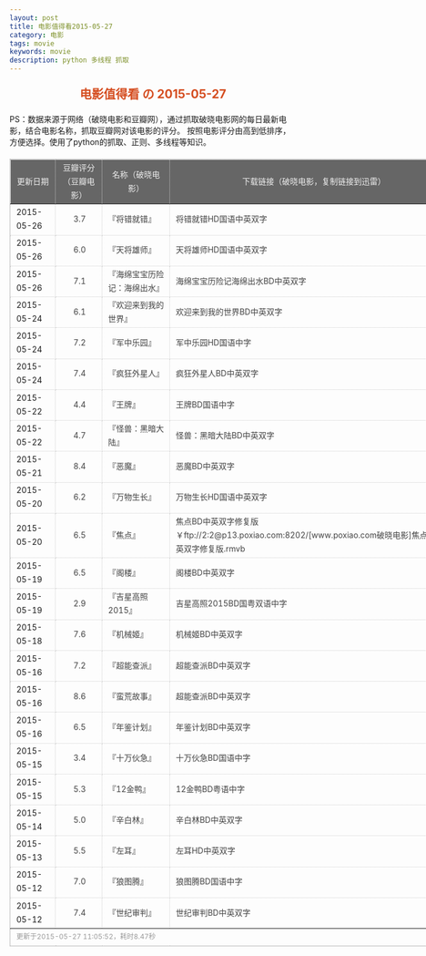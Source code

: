 ```yaml
---
layout: post
title: 电影值得看2015-05-27
category: 电影
tags: movie
keywords: movie 
description: python 多线程 抓取
---
```

<h2 style="text-align:center;color:#D54E21;margin:20px auto">电影值得看 の 2015-05-27</h2>
<div>PS：数据来源于网络（破晓电影和豆瓣网），通过抓取破晓电影网的每日最新电影，结合电影名称，抓取豆瓣网对该电影的评分。
按照电影评分由高到低排序，方便选择。使用了python的抓取、正则、多线程等知识。</div>
<table id="movietb">
	<thead>
		<tr>
			<td min-width="100px">更新日期</td>
			<td min-width="100px">豆瓣评分（豆瓣电影）</td>
			<td min-width="300px">名称（破晓电影）</td>
			<td>下载链接（破晓电影，复制链接到迅雷）</td>
		</tr>
	</thead>
	<tbody>
		<tr>
			<td>2015-05-26</td>
			<td style="color:#FF5138!important;text-align:center;"><a href="http://movie.douban.com/subject/25899616/" target="_blank">3.7</a></td>
			<td>『<a href="http://www.poxiao.com/movie/38396.html" target="_blank">将错就错</a>』</td>
			<td><a href="ftp://4:4@p13.poxiao.com:8202/[www.poxiao.com破晓电影]将错就错HD国语中英双字.rmvb" target="_blank">将错就错HD国语中英双字</a></td>
		</tr>
				<tr>
			<td>2015-05-26</td>
			<td style="color:#FF5138!important;text-align:center;"><a href="http://movie.douban.com/subject/25823833/" target="_blank">6.0</a></td>
			<td>『<a href="http://www.poxiao.com/movie/38394.html" target="_blank">天将雄师</a>』</td>
			<td><a href="ftp://3:3@p13.poxiao.com:8202/[www.poxiao.com破晓电影]天将雄师HD国语中英双字.rmvb" target="_blank">天将雄师HD国语中英双字</a></td>
		</tr>
				<tr>
			<td>2015-05-26</td>
			<td style="color:#FF5138!important;text-align:center;"><a href="http://movie.douban.com/subject/11808948/" target="_blank">7.1</a></td>
			<td>『<a href="http://www.poxiao.com/movie/38393.html" target="_blank">海绵宝宝历险记：海绵出水</a>』</td>
			<td><a href="ftp://2:2@p13.poxiao.com:8202/[www.poxiao.com破晓电影]海绵宝宝历险记海绵出水BD中英双字.rmvb" target="_blank">海绵宝宝历险记海绵出水BD中英双字</a></td>
		</tr>
				<tr>
			<td>2015-05-24</td>
			<td style="color:#FF5138!important;text-align:center;"><a href="http://movie.douban.com/subject/24705685/" target="_blank">6.1</a></td>
			<td>『<a href="http://www.poxiao.com/movie/38391.html" target="_blank">欢迎来到我的世界</a>』</td>
			<td><a href="ftp://8:8@p13.poxiao.com:8202/[www.poxiao.com破晓电影]欢迎来到我的世界BD中英双字.rmvb" target="_blank">欢迎来到我的世界BD中英双字</a></td>
		</tr>
				<tr>
			<td>2015-05-24</td>
			<td style="color:#FF5138!important;text-align:center;"><a href="http://movie.douban.com/subject/20515070/" target="_blank">7.2</a></td>
			<td>『<a href="http://www.poxiao.com/movie/38389.html" target="_blank">军中乐园</a>』</td>
			<td><a href="ftp://6:6@p13.poxiao.com:8202/[www.poxiao.com破晓电影]军中乐园HD国语中字.rmvb" target="_blank">军中乐园HD国语中字</a></td>
		</tr>
				<tr>
			<td>2015-05-24</td>
			<td style="color:#FF5138!important;text-align:center;"><a href="http://movie.douban.com/subject/10827341/" target="_blank">7.4</a></td>
			<td>『<a href="http://www.poxiao.com/movie/38390.html" target="_blank">疯狂外星人</a>』</td>
			<td><a href="ftp://7:7@p13.poxiao.com:8202/[www.poxiao.com破晓电影]疯狂外星人BD中英双字.rmvb" target="_blank">疯狂外星人BD中英双字</a></td>
		</tr>
				<tr>
			<td>2015-05-22</td>
			<td style="color:#FF5138!important;text-align:center;"><a href="http://movie.douban.com/subject/25743807/" target="_blank">4.4</a></td>
			<td>『<a href="http://www.poxiao.com/movie/38036.html" target="_blank">王牌</a>』</td>
			<td><a href="ftp://5:5@p13.poxiao.com:8202/[www.poxiao.com破晓电影]王牌BD国语中字.rmvb" target="_blank">王牌BD国语中字</a></td>
		</tr>
				<tr>
			<td>2015-05-22</td>
			<td style="color:#FF5138!important;text-align:center;"><a href="http://movie.douban.com/subject/25709385/" target="_blank">4.7</a></td>
			<td>『<a href="http://www.poxiao.com/movie/38387.html" target="_blank">怪兽：黑暗大陆</a>』</td>
			<td><a href="ftp://4:4@p13.poxiao.com:8202/[www.poxiao.com破晓电影]怪兽：黑暗大陆BD中英双字.rmvb" target="_blank">怪兽：黑暗大陆BD中英双字</a></td>
		</tr>
				<tr>
			<td>2015-05-21</td>
			<td style="color:#FF5138!important;text-align:center;"><a href="http://movie.douban.com/subject/1293213/" target="_blank">8.4</a></td>
			<td>『<a href="http://www.poxiao.com/movie/38386.html" target="_blank">恶魔</a>』</td>
			<td><a href="ftp://3:3@p13.poxiao.com:8202/[www.poxiao.com破晓电影]恶魔BD中英双字.rmvb" target="_blank">恶魔BD中英双字</a></td>
		</tr>
				<tr>
			<td>2015-05-20</td>
			<td style="color:#FF5138!important;text-align:center;"><a href="http://movie.douban.com/subject/25872931/" target="_blank">6.2</a></td>
			<td>『<a href="http://www.poxiao.com/movie/38383.html" target="_blank">万物生长</a>』</td>
			<td><a href="ftp://1:1@p13.poxiao.com:8202/[www.poxiao.com破晓电影]万物生长HD国语中英双字.rmvb" target="_blank">万物生长HD国语中英双字</a></td>
		</tr>
				<tr>
			<td>2015-05-20</td>
			<td style="color:#FF5138!important;text-align:center;"><a href="http://movie.douban.com/subject/20277433/" target="_blank">6.5</a></td>
			<td>『<a href="http://www.poxiao.com/movie/38377.html" target="_blank">焦点</a>』</td>
			<td><a href="" target="_blank">焦点BD中英双字修复版￥ftp://2:2@p13.poxiao.com:8202/[www.poxiao.com破晓电影]焦点BD中英双字修复版.rmvb</a></td>
		</tr>
				<tr>
			<td>2015-05-19</td>
			<td style="color:#FF5138!important;text-align:center;"><a href="http://movie.douban.com/subject/6516595/" target="_blank">6.5</a></td>
			<td>『<a href="http://www.poxiao.com/movie/38382.html" target="_blank">阁楼</a>』</td>
			<td><a href="ftp://8:8@p13.poxiao.com:8202/[www.poxiao.com破晓电影]阁楼BD中英双字.rmvb" target="_blank">阁楼BD中英双字</a></td>
		</tr>
				<tr>
			<td>2015-05-19</td>
			<td style="color:#FF5138!important;text-align:center;"><a href="http://movie.douban.com/subject/26301735/" target="_blank">2.9</a></td>
			<td>『<a href="http://www.poxiao.com/movie/38365.html" target="_blank">吉星高照2015</a>』</td>
			<td><a href="ftp://7:7@p13.poxiao.com:8202/[www.poxiao.com破晓电影]吉星高照2015BD国粤双语中字.mkv" target="_blank">吉星高照2015BD国粤双语中字</a></td>
		</tr>
				<tr>
			<td>2015-05-18</td>
			<td style="color:#FF5138!important;text-align:center;"><a href="http://movie.douban.com/subject/4160540/" target="_blank">7.6</a></td>
			<td>『<a href="http://www.poxiao.com/movie/38371.html" target="_blank">机械姬</a>』</td>
			<td><a href="ftp://6:6@p13.poxiao.com:8202/[www.poxiao.com破晓电影]机械姬BD中英双字.rmvb" target="_blank">机械姬BD中英双字</a></td>
		</tr>
				<tr>
			<td>2015-05-16</td>
			<td style="color:#FF5138!important;text-align:center;"><a href="http://movie.douban.com/subject/6846893/" target="_blank">7.2</a></td>
			<td>『<a href="http://www.poxiao.com/movie/38367.html" target="_blank">超能查派</a>』</td>
			<td><a href="ftp://3:3@p13.poxiao.com:8202/[www.poxiao.com破晓电影]超能查派BD中英双字.rmvb " target="_blank">超能查派BD中英双字</a></td>
		</tr>
				<tr>
			<td>2015-05-16</td>
			<td style="color:#FF5138!important;text-align:center;"><a href="http://movie.douban.com/subject/24750126/" target="_blank">8.6</a></td>
			<td>『<a href="http://www.poxiao.com/movie/38368.html" target="_blank">蛮荒故事</a>』</td>
			<td><a href="ftp://3:3@p13.poxiao.com:8202/[www.poxiao.com破晓电影]超能查派BD中英双字.rmvb " target="_blank">超能查派BD中英双字</a></td>
		</tr>
				<tr>
			<td>2015-05-16</td>
			<td style="color:#FF5138!important;text-align:center;"><a href="http://movie.douban.com/subject/23767433/" target="_blank">6.5</a></td>
			<td>『<a href="http://www.poxiao.com/movie/38370.html" target="_blank">年鉴计划</a>』</td>
			<td><a href="ftp://4:4@p13.poxiao.com:8202/[www.poxiao.com破晓电影]年鉴计划BD中英双字.rmvb" target="_blank">年鉴计划BD中英双字</a></td>
		</tr>
				<tr>
			<td>2015-05-15</td>
			<td style="color:#FF5138!important;text-align:center;"><a href="http://movie.douban.com/subject/26312979/" target="_blank">3.4</a></td>
			<td>『<a href="http://www.poxiao.com/movie/38364.html" target="_blank">十万伙急</a>』</td>
			<td><a href="ftp://3:3@p13.poxiao.com:8202/[www.poxiao.com破晓电影]十万伙急BD国语中字.rmvb" target="_blank">十万伙急BD国语中字</a></td>
		</tr>
				<tr>
			<td>2015-05-15</td>
			<td style="color:#FF5138!important;text-align:center;"><a href="http://movie.douban.com/subject/26271893/" target="_blank">5.3</a></td>
			<td>『<a href="http://www.poxiao.com/movie/38366.html" target="_blank">12金鸭</a>』</td>
			<td><a href="ftp://1:1@p13.poxiao.com:8202/[www.poxiao.com破晓电影]12金鸭BD粤语中字.rmvb" target="_blank">12金鸭BD粤语中字</a></td>
		</tr>
				<tr>
			<td>2015-05-14</td>
			<td style="color:#FF5138!important;text-align:center;"><a href="http://movie.douban.com/subject/25708090/" target="_blank">5.0</a></td>
			<td>『<a href="http://www.poxiao.com/movie/38359.html" target="_blank">辛白林</a>』</td>
			<td><a href="ftp://1:1@p13.poxiao.com:8202/[www.poxiao.com破晓电影]辛白林BD中英双字.rmvb" target="_blank">辛白林BD中英双字</a></td>
		</tr>
				<tr>
			<td>2015-05-13</td>
			<td style="color:#FF5138!important;text-align:center;"><a href="http://movie.douban.com/subject/25745752/" target="_blank">5.5</a></td>
			<td>『<a href="http://www.poxiao.com/movie/38358.html" target="_blank">左耳</a>』</td>
			<td><a href="ftp://8:8@p13.poxiao.com:8202/[www.poxiao.com破晓电影]左耳HD中英双字.rmvb" target="_blank">左耳HD中英双字</a></td>
		</tr>
				<tr>
			<td>2015-05-12</td>
			<td style="color:#FF5138!important;text-align:center;"><a href="http://movie.douban.com/subject/3993588/" target="_blank">7.0</a></td>
			<td>『<a href="http://www.poxiao.com/movie/38202.html" target="_blank">狼图腾</a>』</td>
			<td><a href="ftp://7:7@p13.poxiao.com:8202/[www.poxiao.com破晓电影]狼图腾BD国语中字.rmvb" target="_blank">狼图腾BD国语中字</a></td>
		</tr>
				<tr>
			<td>2015-05-12</td>
			<td style="color:#FF5138!important;text-align:center;"><a href="http://movie.douban.com/subject/26088329/" target="_blank">7.4</a></td>
			<td>『<a href="http://www.poxiao.com/movie/38354.html" target="_blank">世纪审判</a>』</td>
			<td><a href="ftp://6:6@p13.poxiao.com:8202/[www.poxiao.com破晓电影]世纪审判BD中英双字.rmvb" target="_blank">世纪审判BD中英双字</a></td>
		</tr>
			</tbody>
	<tfoot>
		<tr>
			<td colspan="4">更新于2015-05-27 11:05:52，耗时8.47秒</td>
		</tr>
	</tfoot>
</table>	<style>
	#movietb {width:790px;border:1px #CCCCCC solid;font-size:14px;margin:20px auto;}
	#movietb td {border:1px #CCCCCC dotted;line-height:24px;vertical-align: middle;}
	#movietb a {text-decoration:none;color:#464646; text-shadow:0 1px 0 #F2F2F2;border:0!important}
	#movietb a:hover {text-decoration:underline;color:#D54E21;}
	#movietb tbody tr:hover{background:#CCC}
	#movietb thead {background-color:#666;color:#eee;text-align:center}
	#movietb tbody {text-align:left;}
	#movietb tbody td {padding-left:10px;}
	#movietb tfoot td,.size {padding-left: 10px;font-size:12px;color:#999}
</style>
